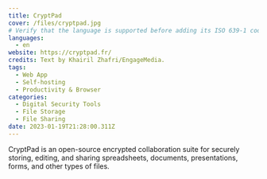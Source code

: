 ```yaml
---
title: CryptPad
cover: /files/cryptpad.jpg
# Verify that the language is supported before adding its ISO 639-1 code here. without the country code, i.e. ms instead of ms_MY.
languages:
  - en
website: https://cryptpad.fr/
credits: Text by Khairil Zhafri/EngageMedia.
tags:
  - Web App
  - Self-hosting
  - Productivity & Browser
categories:
  - Digital Security Tools
  - File Storage
  - File Sharing
date: 2023-01-19T21:28:00.311Z
---
```

CryptPad is an open-source encrypted collaboration suite for securely storing, editing, and sharing spreadsheets, documents, presentations, forms, and other types of files.